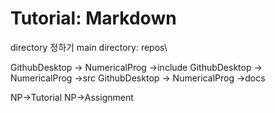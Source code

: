 # Tutorial: Markdown



directory 정하기 main directory: repos\

GithubDesktop -&gt; NumericalProg -&gt;include GithubDesktop -&gt; NumericalProg -&gt;src GithubDesktop -&gt; NumericalProg -&gt;docs

NP-&gt;Tutorial NP-&gt;Assignment

